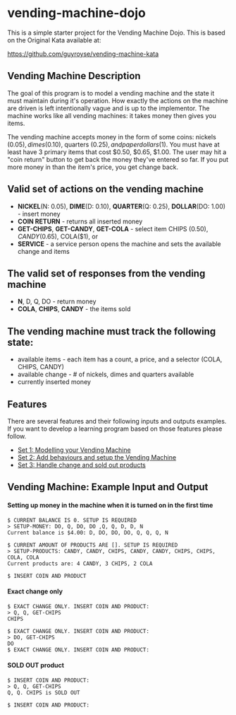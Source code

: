 # vending-machine-dojo
This is a simple starter project for the Vending Machine Dojo. 
This is based on the Original Kata available at: 

https://github.com/guyroyse/vending-machine-kata




## Vending Machine Description
The goal of this program is to model a vending machine and the state it must maintain during it's operation. How exactly the actions on the machine are driven is left intentionally vague and is up to the implementor.
The machine works like all vending machines: it takes money then gives you items. 

The vending machine accepts money in the form of some coins: nickels ($0.05), dimes ($0.10), quarters ($0.25), and paper dollars($1). You must have at least have 3 primary items that cost $0.50, $0.65, $1.00. The user may hit a "coin return" button to get back the money they've entered so far. If you put more money in than the item's price, you get change back.

## Valid set of actions on the vending machine
* <b>NICKEL</b>(N: 0.05), <b>DIME</b>(D: 0.10), <b>QUARTER</b>(Q: 0.25),  <b>DOLLAR</b>(DO: 1.00) - insert money
* <b>COIN RETURN</b> - returns all inserted money
* <b>GET-CHIPS</b>, <b>GET-CANDY</b>, <b>GET-COLA</b> - select item CHIPS ($0.50), CANDY ($0.65),  COLA($1), or 
* <b>SERVICE</b> - a service person opens the machine and sets the available change and items

## The valid set of responses from the vending machine
* <b>N</b>, D</b>, Q</b>, DO - return money
* <b>COLA</b>, <b>CHIPS</b>, <b>CANDY</b> - the items sold

## The vending machine must track the following state:
* available items - each item has a count, a price, and a selector (COLA, CHIPS, CANDY)
* available change - # of nickels, dimes and quarters available
* currently inserted money


## Features
There are several features and their following inputs and outputs examples. 
If you want to develop a learning program based on those features please follow. 

* [Set 1: Modelling your Vending Machine](/feature-descriptions/features-set1.md)
* [Set 2: Add behaviours and setup the Vending Machine](/feature-descriptions/features-set2.md)
* [Set 3: Handle change and sold out products](/feature-descriptions/features-set3.md)

## Vending Machine: Example Input and Output
#### Setting up money in the machine when it is turned on in the first time
```
$ CURRENT BALANCE IS 0. SETUP IS REQUIRED
> SETUP-MONEY: DO, Q, DO, DO ,Q, Q, D, D, N
Current balance is $4.00: D, DO, DO, DO, Q, Q, Q, N

$ CURRENT AMOUNT OF PRODUCTS ARE []. SETUP IS REQUIRED
> SETUP-PRODUCTS: CANDY, CANDY, CHIPS, CANDY, CANDY, CHIPS, CHIPS, COLA, COLA
Current products are: 4 CANDY, 3 CHIPS, 2 COLA

$ INSERT COIN AND PRODUCT
```

#### Exact change only
```
$ EXACT CHANGE ONLY. INSERT COIN AND PRODUCT: 
> Q, Q, GET-CHIPS
CHIPS
```

```
$ EXACT CHANGE ONLY. INSERT COIN AND PRODUCT: 
> DO, GET-CHIPS
DO
$ EXACT CHANGE ONLY. INSERT COIN AND PRODUCT:
```

#### SOLD OUT product
```
$ INSERT COIN AND PRODUCT: 
> Q, Q, GET-CHIPS
Q, Q. CHIPS is SOLD OUT

$ INSERT COIN AND PRODUCT:
```